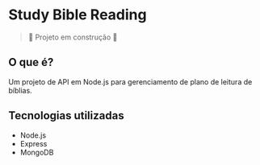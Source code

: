 # Study Bible Reading
>:construction: Projeto em construção :construction:

## O que é?

Um projeto de API em Node.js para gerenciamento de plano de leitura de bíblias.

## Tecnologias utilizadas

- Node.js
- Express
- MongoDB